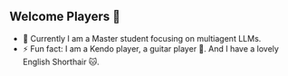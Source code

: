 ## Welcome Players 👋

- 🌱 Currently I am a Master student focusing on multiagent LLMs.
- ⚡ Fun fact: I am a Kendo player, a guitar player 🎸. And I have a lovely English Shorthair 🐱.
